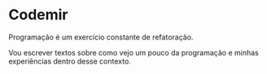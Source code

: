 # Codemir

Programação é um exercício constante de refatoração.

Vou escrever textos sobre como vejo um pouco da programação e minhas experiências dentro desse contexto.
